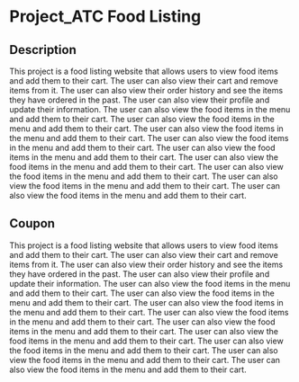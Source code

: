 # Project_ATC Food Listing

## Description
This project is a food listing website that allows users to view food items and add them to their cart. The user can also view their cart and remove items from it. The user can also view their order history and see the items they have ordered in the past. The user can also view their profile and update their information. The user can also view the food items in the menu and add them to their cart. The user can also view the food items in the menu and add them to their cart. The user can also view the food items in the menu and add them to their cart. The user can also view the food items in the menu and add them to their cart. The user can also view the food items in the menu and add them to their cart. The user can also view the food items in the menu and add them to their cart. The user can also view the food items in the menu and add them to their cart. The user can also view the food items in the menu and add them to their cart. The user can also view the food items in the menu and add them to their cart.

## Coupon
This project is a food listing website that allows users to view food items and add them to their cart. The user can also view their cart and remove items from it. The user can also view their order history and see the items they have ordered in the past. The user can also view their profile and update their information. The user can also view the food items in the menu and add them to their cart. The user can also view the food items in the menu and add them to their cart. The user can also view the food items in the menu and add them to their cart. The user can also view the food items in the menu and add them to their cart. The user can also view the food items in the menu and add them to their cart. The user can also view the food items in the menu and add them to their cart. The user can also view the food items in the menu and add them to their cart. The user can also view the food items in the menu and add them to their cart. The user can also view the food items in the menu and add them to their cart.
